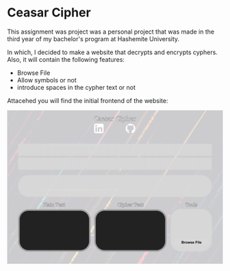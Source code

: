 # Ceasar Cipher

This assignment was project was a personal project that was made in the third year of my bachelor's program at Hashemite University.

In which, I decided to make a website that decrypts and encrypts cyphers.
Also, it will contain the following features:
 - Browse File
 - Allow symbols or not
 - introduce spaces in the cypher text or not 
  
Attacehed you will find the initial frontend of the website:

![Cipher.png](Figma/Cipher.png)